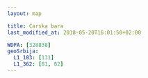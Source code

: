 ```yaml
---
layout: map

title: Carska bara
last_modified_at: 2018-05-20T16:01:50+02:00

WDPA: [328838]
geoSrbija:
  L1_183: [131]
  L1_362: [81, 82]
---
```

